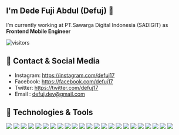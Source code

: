## I'm Dede Fuji Abdul (Defuj) 👋
I’m currently working at PT.Sawarga Digital Indonesia (SADIGIT) as **Frontend Mobile Engineer**

![visitors](https://visitor-badge.laobi.icu/badge?page_id=defuj)

## 🔭 Contact & Social Media 
<!-- ![](https://img.shields.io/badge/Instagram-E4405F?style=flat&logo=instagram&logoColor=white) -->
- Instagram: https://instagram.com/defuj17
- Facebook: https://facebook.com/defuj17
- Twitter: https://twitter.com/defuj17
- Email : [defuj.dev@gmail.com](mailto:defuj.dev@gmail.com)

<!-- <p align="left">
<a href="https://github.com/defuj">
  <img height="180em" src="https://github-readme-stats-eight-theta.vercel.app/api/top-langs/?username=defuj&layout=compact&langs_count=8&theme=vue-dark&hide=html,css,blade,php"/>
</a>
</p> -->

## 🔧 Technologies & Tools
![](https://img.shields.io/badge/OS-mac-informational?style=flat&logo=apple&logoColor=white&color=6aa6f8)
![](https://img.shields.io/badge/OS-Linux-informational?style=flat&logo=linux&logoColor=white&color=6aa6f8)
![](https://img.shields.io/badge/OS-window-informational?style=flat&logo=windows&logoColor=white&color=6aa6f8)
![](https://img.shields.io/badge/Tools-Git-informational?style=flat&logo=git&logoColor=white&color=6aa6f8)
![](https://img.shields.io/badge/Tools-Postman-informational?style=flat&logo=postman&logoColor=white&color=6aa6f8)
![](https://img.shields.io/badge/Tools-Firebase-informational?style=flat&logo=firebase&logoColor=white&color=6aa6f8)
![](https://img.shields.io/badge/Tools-MySQL-informational?style=flat&logo=mysql&logoColor=white&color=6aa6f8)
![](https://img.shields.io/badge/Editor-VS_Code-informational?style=flat&logo=visual-studio-code&logoColor=white&color=6aa6f8)
![](https://img.shields.io/badge/Editor-android-studio?style=flat&logo=android-studio&logoColor=white&color=6aa6f8)
![](https://img.shields.io/badge/Code-Java-informational?style=flat&logo=java&logoColor=white&color=6aa6f8)
![](https://img.shields.io/badge/Code-JavaScript-informational?style=flat&logo=javascript&logoColor=white&color=6aa6f8)
![](https://img.shields.io/badge/Code-NodeJs-informational?style=flat&logo=node.js&logoColor=white&color=6aa6f8)
![](https://img.shields.io/badge/Code-Typescript-informational?style=flat&logo=typescript&logoColor=white&color=6aa6f8)
![](https://img.shields.io/badge/Code-Vue-informational?style=flat&logo=vue.js&logoColor=white&color=6aa6f8)
![](https://img.shields.io/badge/Code-PHP-informational?style=flat&logo=php&logoColor=white&color=6aa6f8)
![](https://img.shields.io/badge/Code-Kotlin-informational?style=flat&logo=kotlin&logoColor=white&color=6aa6f8&label=Code)
![](https://img.shields.io/badge/Code-Dart-informational?style=flat&logo=dart&logoColor=white&color=6aa6f8&label=Code)
![](https://img.shields.io/badge/Code-Flutter-informational?style=flat&logo=flutter&logoColor=white&color=6aa6f8&label=Framework)
![](https://img.shields.io/badge/Code-React_JS-informational?style=flat&logo=react&logoColor=white&color=6aa6f8&label=Framework)
![](https://img.shields.io/badge/Code-Bootstrap-informational?style=flat&logo=Bootstrap&logoColor=white&color=6aa6f8&label=Framework)
![](https://img.shields.io/badge/Code-React_Native-informational?style=flat&logo=react&logoColor=white&color=6aa6f8&label=Framework)
![](https://img.shields.io/badge/Code-HTML5-informational?style=flat&logo=html5&logoColor=white&color=6aa6f8)
![](https://img.shields.io/badge/Code-CSS3-informational?style=flat&logo=css3&logoColor=white&color=6aa6f8)


